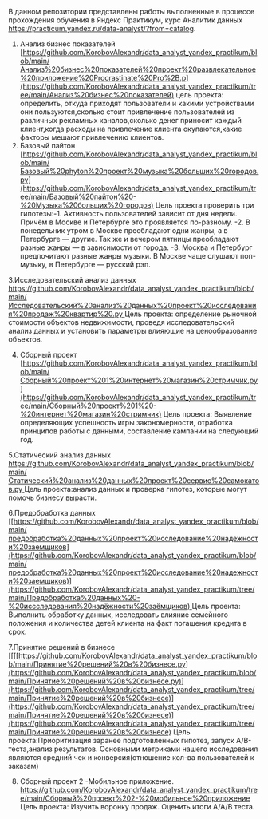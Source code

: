 В данном репозитории представлены работы выполненные в процессе прохождения обучения в Яндекс Практикум, курс Аналитик данных https://practicum.yandex.ru/data-analyst/?from=catalog.
1. Анализ бизнес показателей [https://github.com/KorobovAlexandr/data_analyst_yandex_practikum/blob/main/Анализ%20бизнес%20показателей%20проект%20развлекательное%20приложение%20Procrastinate%20Pro%2B.p](https://github.com/KorobovAlexandr/data_analyst_yandex_practikum/tree/main/Анализ%20бизнес%20показателей) цель проекта: определить, откуда приходят пользователи и какими устройствами они пользуются,сколько стоит привлечение пользователей из различных рекламных каналов,сколько денег приносит каждый клиент,когда расходы на привлечение клиента окупаются,какие факторы мешают привлечению клиентов.
2. Базовый пайтон [https://github.com/KorobovAlexandr/data_analyst_yandex_practikum/blob/main/Базовый%20phyton%20проект%20музыка%20больших%20городов.py](https://github.com/KorobovAlexandr/data_analyst_yandex_practikum/tree/main/Базовый%20пайтон%20-%20Музыка%20больших%20городов) Цель проекта проверить три гипотезы:-1. Активность пользователей зависит от дня недели. Причём в Москве и Петербурге это проявляется по-разному. -2. В понедельник утром в Москве преобладают одни жанры, а в Петербурге — другие. Так же и вечером пятницы преобладают разные жанры — в зависимости от города. -3. Москва и Петербург предпочитают разные жанры музыки. В Москве чаще слушают поп-музыку, в Петербурге — русский рэп.

3.Исследовательский анализ данных [https://github.com/KorobovAlexandr/data_analyst_yandex_practikum/blob/main/Исследовательский%20анализ%20данных%20проект%20исследования%20продаж%20квартир%20.py ](https://github.com/KorobovAlexandr/data_analyst_yandex_practikum/tree/main/Исследовательский%20анализ%20данных%20-%20объявления%20о%20продаже%20квартир) Цель проекта: определение рыночной стоимости объектов недвижимости, проведя исследовательский анализ данных и установить параметры влияющие на ценообразование объектов.

4. Сборный проект [https://github.com/KorobovAlexandr/data_analyst_yandex_practikum/blob/main/Сборный%20проект%201%20интернет%20магазин%20стримчик.py](https://github.com/KorobovAlexandr/data_analyst_yandex_practikum/tree/main/Сборный%20проект%201%20-%20интернет%20магазин%20стримчик) Цель проекта: Выявление определяющих успешность игры закономерности, отработка принципов работы с данными, составление кампании на следующий год.

5.Статический анализ данных [https://github.com/KorobovAlexandr/data_analyst_yandex_practikum/blob/main/Статический%20анализ%20данных%20проект%20сервис%20самокатов.py ](https://github.com/KorobovAlexandr/data_analyst_yandex_practikum/tree/main/Статический%20анализ%20данных%20-%20сервис%20аренды%20самокатов)Цель проекта:анализ данных и проверка  гипотез, которые могут помочь бизнесу вырасти.

6.Предобработка данных [[[https://github.com/KorobovAlexandr/data_analyst_yandex_practikum/blob/main/предобработка%20данных%20проект%20исследование%20надежности%20заемщиков](https://github.com/KorobovAlexandr/data_analyst_yandex_practikum/blob/main/предобработка%20данных%20проект%20исследование%20надежности%20заемщиков)](https://github.com/KorobovAlexandr/data_analyst_yandex_practikum/tree/main/Предобработка%20данных%20-%20иссследования%20надёжности%20заёмщиков) ](https://github.com/KorobovAlexandr/data_analyst_yandex_practikum/tree/main/Предобработка%20данных%20-%20иссследования%20надёжности%20заёмщиков) Цель проекта: Выполнить обработку данных, исследовать влияние семейного положения и количества детей клиента на факт погашения кредита в срок. 

7.Принятие решений в бизнесе [[[[https://github.com/KorobovAlexandr/data_analyst_yandex_practikum/blob/main/Принятие%20решений%20в%20бизнесе.py](https://github.com/KorobovAlexandr/data_analyst_yandex_practikum/blob/main/Принятие%20решений%20в%20бизнесе.py)](https://github.com/KorobovAlexandr/data_analyst_yandex_practikum/tree/main/Принятие%20решений%20в%20бизнесе)](https://github.com/KorobovAlexandr/data_analyst_yandex_practikum/tree/main/Принятие%20решений%20в%20бизнесе)](https://github.com/KorobovAlexandr/data_analyst_yandex_practikum/tree/main/Принятие%20решений%20в%20бизнесе)
Цель проекта:Приоритизация заранее подготовленных гипотез, запуск A/B-теста,анализ результатов.
Основными метриками нашего исследования являются средний чек и конверсия(отношение кол-ва пользователей к заказам)

8. Сборный проект 2 -Мобильное приложение.
https://github.com/KorobovAlexandr/data_analyst_yandex_practikum/tree/main/Сборный%20проект%202-%20мобильное%20приложение
 Цель проекта: Изучить воронку продаж. Оценить итоги А/А/В теста.

